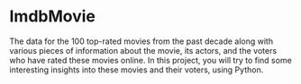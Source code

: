 # ImdbMovie
The data for the 100 top-rated movies from the past decade along with various pieces of information about the movie, its actors, and the voters who have rated these movies online. In this project, you will try to find some interesting insights into these movies and their voters, using Python.
